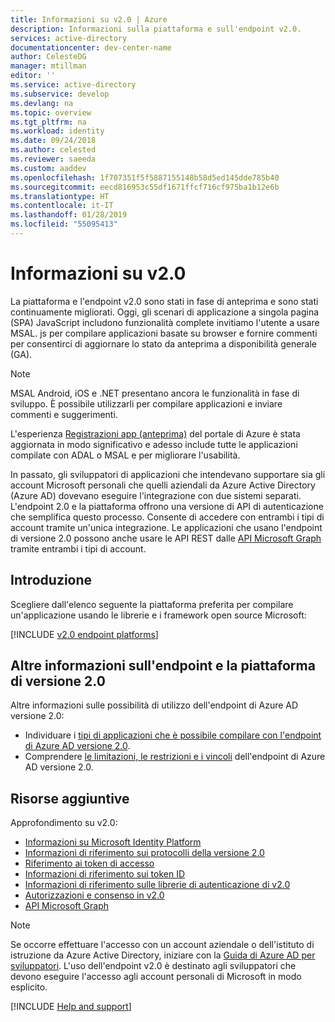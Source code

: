 ```yaml
---
title: Informazioni su v2.0 | Azure
description: Informazioni sulla piattaforma e sull'endpoint v2.0.
services: active-directory
documentationcenter: dev-center-name
author: CelesteDG
manager: mtillman
editor: ''
ms.service: active-directory
ms.subservice: develop
ms.devlang: na
ms.topic: overview
ms.tgt_pltfrm: na
ms.workload: identity
ms.date: 09/24/2018
ms.author: celested
ms.reviewer: saeeda
ms.custom: aaddev
ms.openlocfilehash: 1f707351f5f5887155148b58d5ed145dde785b40
ms.sourcegitcommit: eecd816953c55df1671ffcf716cf975ba1b12e6b
ms.translationtype: HT
ms.contentlocale: it-IT
ms.lasthandoff: 01/28/2019
ms.locfileid: "55095413"
---
```

# <a name="about-v20"></a>Informazioni su v2.0

La piattaforma e l'endpoint v2.0 sono stati in fase di anteprima e sono stati continuamente migliorati. Oggi, gli scenari di applicazione a singola pagina (SPA) JavaScript includono funzionalità complete invitiamo l'utente a usare MSAL. js per compilare applicazioni basate su browser e fornire commenti per consentirci di aggiornare lo stato da anteprima a disponibilità generale (GA).

> [!NOTE]
> MSAL Android, iOS e .NET presentano ancora le funzionalità in fase di sviluppo. È possibile utilizzarli per compilare applicazioni e inviare commenti e suggerimenti.

L'esperienza [Registrazioni app (anteprima)](quickstart-register-app.md) del portale di Azure è stata aggiornata in modo significativo e adesso include tutte le applicazioni compilate con ADAL o MSAL e per migliorare l'usabilità.

In passato, gli sviluppatori di applicazioni che intendevano supportare sia gli account Microsoft personali che quelli aziendali da Azure Active Directory (Azure AD) dovevano eseguire l'integrazione con due sistemi separati. L'endpoint 2.0 e la piattaforma offrono una versione di API di autenticazione che semplifica questo processo. Consente di accedere con entrambi i tipi di account tramite un'unica integrazione. Le applicazioni che usano l'endpoint di versione 2.0 possono anche usare le API REST dalle [API Microsoft Graph](https://developer.microsoft.com/graph) tramite entrambi i tipi di account.

## <a name="getting-started"></a>Introduzione

Scegliere dall'elenco seguente la piattaforma preferita per compilare un'applicazione usando le librerie e i framework open source Microsoft:

[!INCLUDE [v2.0 endpoint platforms](../../../includes/active-directory-v2-quickstart-table.md)]

## <a name="learn-more-about-the-v20-endpoint-and-platform"></a>Altre informazioni sull'endpoint e la piattaforma di versione 2.0

Altre informazioni sulle possibilità di utilizzo dell'endpoint di Azure AD versione 2.0:

* Individuare i [tipi di applicazioni che è possibile compilare con l'endpoint di Azure AD versione 2.0](v2-app-types.md).
* Comprendere [le limitazioni, le restrizioni e i vincoli](active-directory-v2-limitations.md) dell'endpoint di Azure AD versione 2.0.

## <a name="additional-resources"></a>Risorse aggiuntive

Approfondimento su v2.0:

* [Informazioni su Microsoft Identity Platform](about-microsoft-identity-platform.md)
* [Informazioni di riferimento sui protocolli della versione 2.0](active-directory-v2-protocols.md)
* [Riferimento ai token di accesso](access-tokens.md)
* [Informazioni di riferimento sui token ID](id-tokens.md)
* [Informazioni di riferimento sulle librerie di autenticazione di v2.0](reference-v2-libraries.md)
* [Autorizzazioni e consenso in v2.0](v2-permissions-and-consent.md)
* [API Microsoft Graph](https://developer.microsoft.com/graph)

> [!NOTE]
> Se occorre effettuare l'accesso con un account aziendale o dell'istituto di istruzione da Azure Active Directory, iniziare con la [Guida di Azure AD per sviluppatori](v1-overview.md). L'uso dell'endpoint v2.0 è destinato agli sviluppatori che devono eseguire l'accesso agli account personali di Microsoft in modo esplicito.

[!INCLUDE [Help and support](../../../includes/active-directory-develop-help-support-include.md)]
